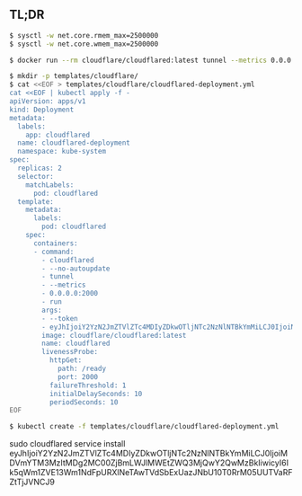 ## TL;DR

```bash
$ sysctl -w net.core.rmem_max=2500000
$ sysctl -w net.core.wmem_max=2500000
```

[](https://developers.cloudflare.com/cloudflare-one/connections/connect-networks/deploy-tunnels/deployment-guides/kubernetes/)

```bash
$ docker run --rm cloudflare/cloudflared:latest tunnel --metrics 0.0.0.0:2000 run --token <token value>

$ mkdir -p templates/cloudflare/
$ cat <<EOF > templates/cloudflare/cloudflared-deployment.yml
cat <<EOF | kubectl apply -f -
apiVersion: apps/v1
kind: Deployment
metadata:
  labels:
    app: cloudflared
  name: cloudflared-deployment
  namespace: kube-system
spec:
  replicas: 2
  selector:
    matchLabels:
      pod: cloudflared
  template:
    metadata:
      labels:
        pod: cloudflared
    spec:
      containers:
      - command:
        - cloudflared
        - --no-autoupdate
        - tunnel
        - --metrics
        - 0.0.0.0:2000
        - run
        args:
        - --token
        - eyJhIjoiY2YzN2JmZTVlZTc4MDIyZDkwOTljNTc2NzNlNTBkYmMiLCJ0IjoiNjliNTlmYjUtNDZiNi00YTRkLTg5YTEtNmU3YmI0OTQ0YjRjIiwicyI6Ik1qTXhNekE1TkRJdFpEQTVZeTAwWkRjMUxXRXpOalF0TUdFMFpETmhZemswTXpFMSJ9
        image: cloudflare/cloudflared:latest
        name: cloudflared
        livenessProbe:
          httpGet:
            path: /ready
            port: 2000
          failureThreshold: 1
          initialDelaySeconds: 10
          periodSeconds: 10
EOF

$ kubectl create -f templates/cloudflare/cloudflared-deployment.yml
```

sudo cloudflared service install eyJhIjoiY2YzN2JmZTVlZTc4MDIyZDkwOTljNTc2NzNlNTBkYmMiLCJ0IjoiMDVmYTM3MzItMDg2MC00ZjBmLWJlMWEtZWQ3MjQwY2QwMzBkIiwicyI6Ik5qWm1ZVE13Wm1NdFpURXlNeTAwTVdSbExUazJNbU10T0RrM05UUTVaRFZtTjJVNCJ9
